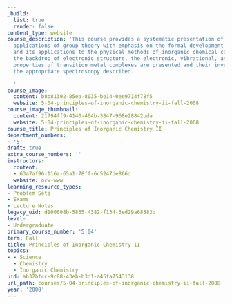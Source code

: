 ```yaml
---
_build:
  list: true
  render: false
content_type: website
course_description: 'This course provides a systematic presentation of the chemical
  applications of group theory with emphasis on the formal development of the subject
  and its applications to the physical methods of inorganic chemical compounds. Against
  the backdrop of electronic structure, the electronic, vibrational, and magnetic
  properties of transition metal complexes are presented and their investigation by
  the appropriate spectroscopy described.

  '
course_image:
  content: b8b81392-85ea-8035-be14-0ee9714f78f5
  website: 5-04-principles-of-inorganic-chemistry-ii-fall-2008
course_image_thumbnail:
  content: 21794ff9-4140-464b-3847-968e28842bda
  website: 5-04-principles-of-inorganic-chemistry-ii-fall-2008
course_title: Principles of Inorganic Chemistry II
department_numbers:
- '5'
draft: true
extra_course_numbers: ''
instructors:
  content:
  - 63a7af96-116a-65a1-78ff-6c5247de866d
  website: ocw-www
learning_resource_types:
- Problem Sets
- Exams
- Lecture Notes
legacy_uid: d100608b-5835-4382-f134-3ed29a68583d
level:
- Undergraduate
primary_course_number: '5.04'
term: Fall
title: Principles of Inorganic Chemistry II
topics:
- - Science
  - Chemistry
  - Inorganic Chemistry
uid: ab32bfcc-9c88-43eb-b3d1-a45fa7543138
url_path: courses/5-04-principles-of-inorganic-chemistry-ii-fall-2008
year: '2008'
---
```

